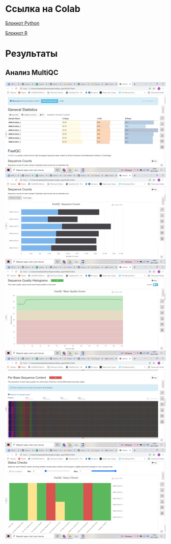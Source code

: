 # Ссылка на Colab
[Блокнот Python](https://colab.research.google.com/drive/1yV7iakDzJSnPO_uRZ8aAUm4ZmDpQ8Hwf?usp=sharing)

[Блокнот R](https://colab.research.google.com/drive/1Rb-YdKfJxPGgEynqQdFiXi3775fpr9Kr?usp=sharing)
# Результаты
## Анализ MultiQC
![](/img_multi/multi1.png)
![](/img_multi/multi2.png)
![](/img_multi/multi3.png)
![](/img_multi/multi4.png)
![](/img_multi/multi5.png)
